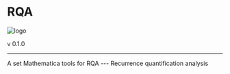 # RQA

![logo](icon.png)

v 0.1.0

***

A set Mathematica tools for RQA --- Recurrence quantification analysis
